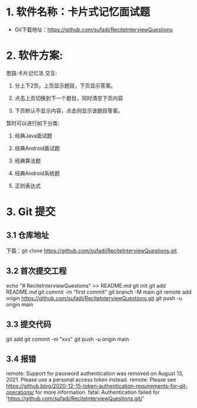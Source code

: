 # 1. 软件名称：卡片式记忆面试题
- Git下载地址：https://github.com/sufadi/ReciteInterviewQuestions
# 2. 软件方案:
思路:卡片记忆法
交互:
1. 分上下2页，上页显示题目，下页显示答案。

2. 点击上页切换到下一个题目，同时清空下页内容

3. 下页默认不显示内容，点击则显示该题目答案。


暂时可以进行如下分类:

1. 经典Java面试题

2. 经典Android面试题

3. 经典算法题

4. 经典Android系统题

5. 正则表达式

# 3. Git 提交
## 3.1 仓库地址
下载：git clone https://github.com/sufadi/ReciteInterviewQuestions.git

## 3.2 首次提交工程
echo "# ReciteInterviewQuestions" >> README.md
git init
git add README.md
git commit -m "first commit"
git branch -M main
git remote add origin https://github.com/sufadi/ReciteInterviewQuestions.git
git push -u origin main

## 3.3 提交代码
git add
git commit -m "xxx"
git push -u origin main

## 3.4 报错
remote: Support for password authentication was removed on August 13, 2021. Please use a personal access token instead.
remote: Please see https://github.blog/2020-12-15-token-authentication-requirements-for-git-operations/ for more information.
fatal: Authentication failed for 'https://github.com/sufadi/ReciteInterviewQuestions.git/'
